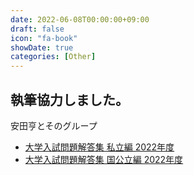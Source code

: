 ```yaml
---
date: 2022-06-08T00:00:00+09:00
draft: false
icon: "fa-book"
showDate: true
categories: [Other]
---
```


## 執筆協力しました。

安田亨とそのグループ  
* [大学入試問題解答集 私立編 2022年度](http://hocsom.com/books.html)  
* [大学入試問題解答集 国公立編 2022年度](http://hocsom.com/books.html)
